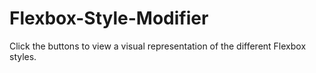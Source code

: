 # Flexbox-Style-Modifier
Click the buttons to view a visual representation of the different Flexbox styles.

